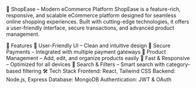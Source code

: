 🛒 ShopEase – Modern eCommerce Platform
ShopEase is a feature-rich, responsive, and scalable eCommerce platform designed for seamless online shopping experiences. Built with cutting-edge technologies, it offers a user-friendly interface, secure transactions, and advanced product management.

🚀 Features
🔹 User-Friendly UI – Clean and intuitive design
🔹 Secure Payments – Integrated with multiple payment gateways
🔹 Product Management – Add, edit, and organize products easily
🔹 Fast & Responsive – Optimized for all devices
🔹 Search & Filters – Smart search with category-based filtering
🛠️ Tech Stack
Frontend: React, Tailwind CSS
Backend: Node.js, Express
Database: MongoDB
Authentication: JWT & OAuth
